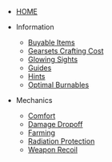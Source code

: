 
* [HOME](/)
* Information

  * [Buyable Items](Buyable-Items)
  * [Gearsets Crafting Cost](Gearsets)
  * [Glowing Sights](Glowing-Sights)
  * [Guides](Guides)
  * [Hints](Hints)
  * [Optimal Burnables](Optimal-Burnables)
* Mechanics

  * [Comfort](Comfort)
  * [Damage Dropoff](Damage)
  * [Farming](Farming)
  * [Radiation Protection](Rad-Protection)
  * [Weapon Recoil](Recoil)

